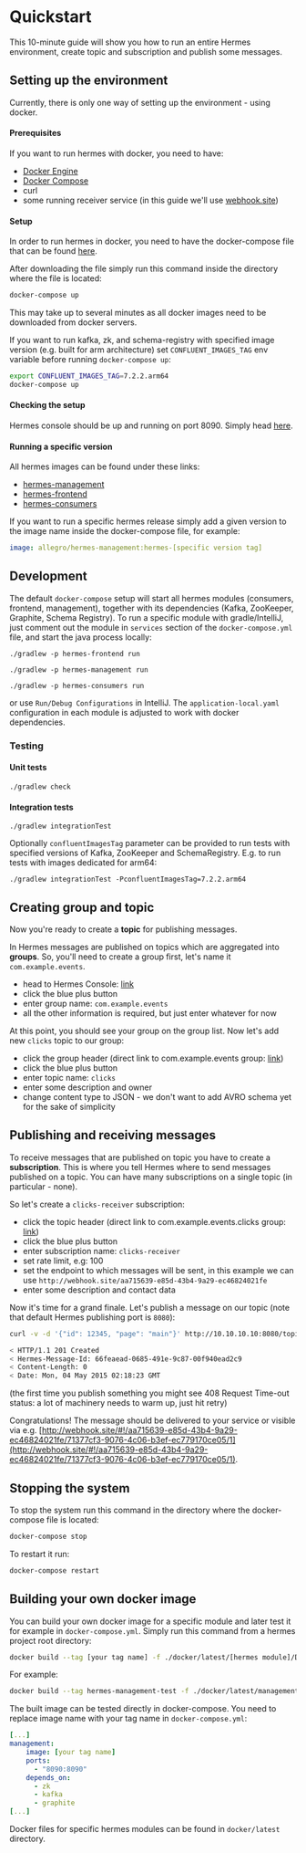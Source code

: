 # Quickstart

This 10-minute guide will show you how to run an entire Hermes environment, create topic and subscription and
publish some messages.

## Setting up the environment

Currently, there is only one way of setting up the environment - using docker.

#### Prerequisites

If you want to run hermes with docker, you need to have:

* [Docker Engine](https://docs.docker.com/engine/install/#server)
* [Docker Compose](https://docs.docker.com/compose/install/)
* curl
* some running receiver service (in this guide we'll use [webhook.site](http://webhook.site))

#### Setup

In order to run hermes in docker, you need to have the docker-compose file that can
be found [here](https://github.com/allegro/hermes/blob/master/docker/docker-compose.yml).

After downloading the file simply run this command inside the directory where the file is located:
```bash
docker-compose up
```
This may take up to several minutes as all docker images need to be downloaded from docker servers.

If you want to run kafka, zk, and schema-registry with specified image version (e.g. built for arm architecture)
set `CONFLUENT_IMAGES_TAG` env variable before running `docker-compose up`:

```bash
export CONFLUENT_IMAGES_TAG=7.2.2.arm64
docker-compose up
```


#### Checking the setup

Hermes console should be up and running on port 8090. Simply head [here](http://localhost:8090/).

#### Running a specific version

All hermes images can be found under these links:
* [hermes-management](https://hub.docker.com/repository/docker/allegro/hermes-management/)
* [hermes-frontend](https://hub.docker.com/repository/docker/allegro/hermes-frontend/)
* [hermes-consumers](https://hub.docker.com/repository/docker/allegro/hermes-consumers/)

If you want to run a specific hermes release simply add a given version to the image name inside the docker-compose file, for example:

```yaml
image: allegro/hermes-management:hermes-[specific version tag]
```

## Development

The default `docker-compose` setup will start all hermes modules (consumers, frontend, management), together
with its dependencies (Kafka, ZooKeeper, Graphite, Schema Registry). To run a specific module with gradle/IntelliJ,
just comment out the module in `services` section of the `docker-compose.yml` file, and start the java process locally:

`./gradlew -p hermes-frontend run`

`./gradlew -p hermes-management run`

`./gradlew -p hermes-consumers run`

or use `Run/Debug Configurations` in IntelliJ.
The `application-local.yaml` configuration in each module is adjusted to work with docker dependencies.

### Testing 

#### Unit tests

`./gradlew check`

#### Integration tests

`./gradlew integrationTest`

Optionally `confluentImagesTag` parameter can be provided to run tests with specified versions of
Kafka, ZooKeeper and SchemaRegistry. E.g. to run tests with images dedicated for arm64:

`./gradlew integrationTest -PconfluentImagesTag=7.2.2.arm64`


## Creating group and topic

Now you're ready to create a **topic** for publishing messages.

In Hermes messages are published on topics which are aggregated into **groups**.
So, you'll need to create a group first, let's name it `com.example.events`.

* head to Hermes Console: [link](http://localhost:8090/#/groups)
* click the blue plus button
* enter group name: `com.example.events`
* all the other information is required, but just enter whatever for now

At this point, you should see your group on the group list. Now let's add new `clicks` topic to our group:

* click the group header (direct link to com.example.events group: [link](http://localhost:8090/#/groups/com.example.events))
* click the blue plus button
* enter topic name: `clicks`
* enter some description and owner
* change content type to JSON - we don't want to add AVRO schema yet for the sake of simplicity

## Publishing and receiving messages

To receive messages that are published on topic you have to create a **subscription**. This is where you tell Hermes
where to send messages published on a topic. You can have many subscriptions on a single topic (in particular - none).

So let's create a `clicks-receiver` subscription:

* click the topic header (direct link to com.example.events.clicks group: [link](http://localhost:8090/#/groups/com.example.events/topics/com.example.events.clicks))
* click the blue plus button
* enter subscription name: `clicks-receiver`
* set rate limit, e.g: 100
* set the endpoint to which messages will be sent, in this example we can use `http://webhook.site/aa715639-e85d-43b4-9a29-ec46824021fe`
* enter some description and contact data

Now it's time for a grand finale. Let's publish a message on our topic (note that default Hermes publishing port is `8080`):

```bash
curl -v -d '{"id": 12345, "page": "main"}' http://10.10.10.10:8080/topics/com.example.events.clicks

< HTTP/1.1 201 Created
< Hermes-Message-Id: 66feaead-0685-491e-9c87-00f940ead2c9
< Content-Length: 0
< Date: Mon, 04 May 2015 02:18:23 GMT
```

(the first time you publish something you might see 408 Request Time-out status: a lot of machinery needs to warm up,
just hit retry)

Congratulations! The message should be delivered to your service or visible via e.g. [http://webhook.site/#!/aa715639-e85d-43b4-9a29-ec46824021fe/71377cf3-9076-4c06-b3ef-ec779170ce05/1](http://webhook.site/#!/aa715639-e85d-43b4-9a29-ec46824021fe/71377cf3-9076-4c06-b3ef-ec779170ce05/1).

## Stopping the system

To stop the system run this command in the directory where the docker-compose file is located:

```bash
docker-compose stop
```

To restart it run:

```bash
docker-compose restart
```

## Building your own docker image

You can build your own docker image for a specific module and later test it for example in `docker-compose.yml`.
Simply run this command from a hermes project root directory:

```bash
docker build --tag [your tag name] -f ./docker/latest/[hermes module]/Dockerfile .
```

For example:

```bash
docker build --tag hermes-management-test -f ./docker/latest/management/Dockerfile .
```

The built image can be tested directly in docker-compose. 
You need to replace image name with your tag name in ``docker-compose.yml``:

```yaml
[...]
management:
    image: [your tag name]
    ports:
      - "8090:8090"
    depends_on:
      - zk
      - kafka
      - graphite
[...]
```

Docker files for specific hermes modules can be found in `docker/latest` directory.